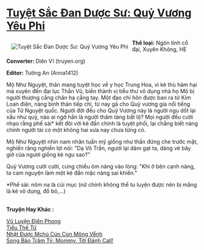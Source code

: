 <a href="https://utruyen.com/tuyet-sac-dan-duoc-su-quy-vuong-yeu-phi/15078/" title="Tuyệt Sắc Đan Dược Sư: Quỷ Vương Yêu Phi"><h1>Tuyệt Sắc Đan Dược Sư: Quỷ Vương Yêu Phi</h1></a><div style="display:table"><img align="right" style="float: left; padding: 10px;" src="https://utruyen.com/images/story/200x260/tuyet-sac-dan-duoc-su-quy-vuong-yeu-phi.jpg" alt="Tuyệt Sắc Đan Dược Sư: Quỷ Vương Yêu Phi"><b>Thể loại:</b> Ngôn tình cổ đại, Xuyên Không, HE<p></p><b>Converter: </b>Diên Vĩ (truyen.org)<p></p><b>Editor:</b> Tường An (Anna1412)<p></p>Mộ Như Nguyệt, thân mang tuyệt học về y học Trung Hoa, vì kẻ thù hãm hại mà xuyên đến đại lục Thần Vũ, biến thành vị tiểu thư vô dụng nhà họ Mộ bị người thượng cẳng chân hạ cẳng tay. Một đạo chỉ hôn được ban ra từ Kim Loan điện, nàng bình thản tiếp chỉ, từ nay gả cho Quỷ vương gia nổi tiếng của Tử Nguyệt quốc. Người đời đều cho Quỷ Vương này là người ngu dốt lại xấu như quỷ, nào ai ngờ hắn là người thâm tàng bất lộ? Mọi người đều cười nhạo rằng phế sài* kết đôi với kẻ đần chính là tuyệt phối, lại chẳng biết nàng chính người tài có một không hai xưa nay chưa từng có.<p></p>Mộ Như Nguyệt nhìn nam nhân tuấn mỹ giống như thần đứng che trước mặt, nghiến răng nghiến lợi nói: "Dạ Vô Trần, ngươi lại dám gạt ta, dáng vẻ bây giờ của ngươi giống kẻ ngu sao?"<p></p>Quỷ Vương cười cười, cưng chiều ôm nàng vào lòng: "Khi ở bên cạnh nàng, ta cam nguyện làm một kẻ đần mặc nàng sai khiến."<p></p>*Phế sài: nôm na là củi mục (nữ chính không thể tu luyện được nên bị mắng là kẻ vô dụng, đồ bỏ,...)</div><p><br><b>Truyện Hay Khác :</b></p><a href="https://utruyen.com/vu-luyen-dien-phong/6052/" alt="Vũ Luyện Điên Phong">Vũ Luyện Điên Phong</a><br/><a href="https://dammyh.wordpress.com/2019/11/07/tieu-the-tu/" alt="Tiểu Thế Tử">Tiểu Thế Tử</a><br/><a href="https://www.flickr.com/photos/183745219@N08/49033652413/" alt="Nhặt Được Mchú Cún Con Mông Vểnh">Nhặt Được Mchú Cún Con Mông Vểnh</a><br/><a href="https://www.flickr.com/photos/183745219@N08/49178386311/" alt="Song Bảo Trăm Tỷ: Mommy, Tới Đánh Call!">Song Bảo Trăm Tỷ: Mommy, Tới Đánh Call!</a><br/>